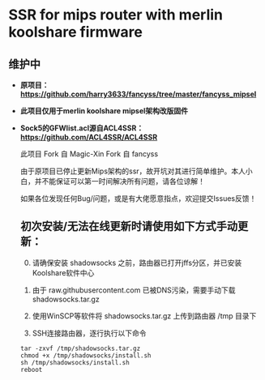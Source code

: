 # SSR for mips router with merlin koolshare firmware
## 维护中
* <b>原项目：https://github.com/harry3633/fancyss/tree/master/fancyss_mipsel</b>
* <b>此项目仅用于merlin koolshare mipsel架构改版固件</b>
* <b>Sock5的GFWlist.acl源自ACL4SSR：https://github.com/ACL4SSR/ACL4SSR</b>

    此项目 Fork 自 Magic-Xin Fork 自 fancyss

    由于原项目已停止更新Mips架构的ssr，故开坑对其进行简单维护。本人小白，并不能保证可以第一时间解决所有问题，请各位谅解！

    如果各位发现任何Bug/问题，或是有大佬愿意指点，欢迎提交Issues反馈！

    ## 初次安装/无法在线更新时请使用如下方式手动更新：

    0. 请确保安装 shadowsocks 之前，路由器已打开jffs分区，并已安装Koolshare软件中心

    1. 由于 raw.githubusercontent.com 已被DNS污染，需要手动下载 shadowsocks.tar.gz

    2. 使用WinSCP等软件将 shadowsocks.tar.gz 上传到路由器 /tmp 目录下

    3. SSH连接路由器，逐行执行以下命令

    ```shell
    tar -zxvf /tmp/shadowsocks.tar.gz
    chmod +x /tmp/shadowsocks/install.sh
    sh /tmp/shadowsocks/install.sh
    reboot
    ```
